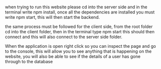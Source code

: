 when trying to run this website please cd into the server side and in the terminal write npm install, once all the dependencies are installed you must write npm  start, this will then start the backend.

the same process must be followed for the client side, from the root folder cd into the client folder, then in the terminal type npm start this should then connect and this will also connect to the server side folder. 

When the application is open right click so you can inspect the page and go to the console, this will allow you to see anything that is happening on the website, you will also be able to see if the details of a user has gone through to the database